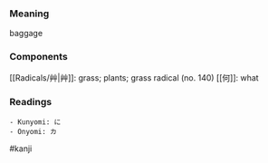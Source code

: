 ### Meaning

baggage

### Components

[[Radicals/艸|艸]]: grass; plants; grass radical (no. 140) [[何]]: what

### Readings

```
- Kunyomi: に
- Onyomi: カ
```

#kanji
